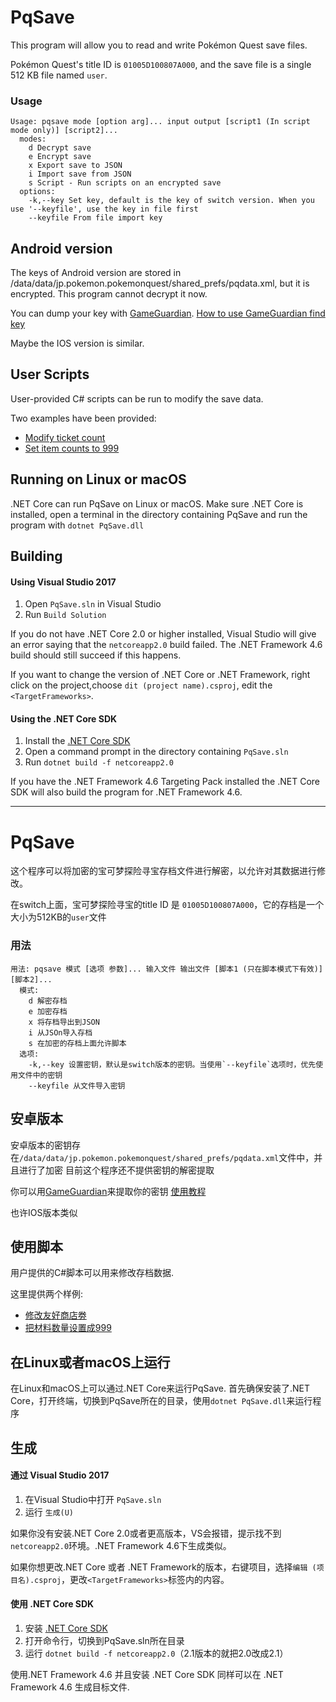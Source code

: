 # PqSave

This program will allow you to read and write Pokémon Quest save files.

Pokémon Quest's title ID is `01005D100807A000`, and the save file is a single 512 KB file named `user`.

### Usage
````
Usage: pqsave mode [option arg]... input output [script1 (In script mode only)] [script2]...
  modes:
    d Decrypt save
    e Encrypt save
    x Export save to JSON
    i Import save from JSON
    s Script - Run scripts on an encrypted save
  options:
    -k,--key Set key, default is the key of switch version. When you use '--keyfile', use the key in file first
	--keyfile From file import key
````
## Android version

The keys of Android version are stored in /data/data/jp.pokemon.pokemonquest/shared_prefs/pqdata.xml, but it is encrypted.
This program cannot decrypt it now.

You can dump your key with [GameGuardian](https://gameguardian.net/download).
[How to use GameGuardian find key](https://gbatemp.net/threads/qedit-a-pokemon-quest-web-based-save-editor.509951/page-5#post-8150042)

Maybe the IOS version is similar.

## User Scripts
User-provided C# scripts can be run to modify the save data.

Two examples have been provided:
- [Modify ticket count](PqSave/Scripts/tickets.csx)
- [Set item counts to 999](PqSave/Scripts/items.csx)

## Running on Linux or macOS

.NET Core can run PqSave on Linux or macOS.
Make sure .NET Core is installed, open a terminal in the directory containing PqSave and run the program with `dotnet PqSave.dll`

## Building

#### Using Visual Studio 2017
1. Open `PqSave.sln` in Visual Studio
2. Run `Build Solution`

If you do not have .NET Core 2.0 or higher installed, Visual Studio will give an error saying that the `netcoreapp2.0` build failed.
The .NET Framework 4.6 build should still succeed if this happens.

If you want to change the version of .NET Core or .NET Framework, right click on the project,choose `dit (project name).csproj`, edit the `<TargetFrameworks>`.

#### Using the .NET Core SDK

1. Install the [.NET Core SDK](https://www.microsoft.com/net/download/windows)
2. Open a command prompt in the directory containing `PqSave.sln`
3. Run `dotnet build -f netcoreapp2.0`

If you have the .NET Framework 4.6 Targeting Pack installed the .NET Core SDK will also build the program for .NET Framework 4.6.

----

# PqSave

这个程序可以将加密的宝可梦探险寻宝存档文件进行解密，以允许对其数据进行修改。

在switch上面，宝可梦探险寻宝的title ID 是 `01005D100807A000`，它的存档是一个大小为512KB的`user`文件

### 用法
````
用法: pqsave 模式 [选项 参数]... 输入文件 输出文件 [脚本1 (只在脚本模式下有效)] [脚本2]...
  模式:
    d 解密存档
    e 加密存档
    x 将存档导出到JSON
    i 从JSOn导入存档
    s 在加密的存档上面允许脚本
  选项:
    -k,--key 设置密钥，默认是switch版本的密钥。当使用`--keyfile`选项时，优先使用文件中的密钥
	--keyfile 从文件导入密钥
````
## 安卓版本

安卓版本的密钥存在`/data/data/jp.pokemon.pokemonquest/shared_prefs/pqdata.xml`文件中，并且进行了加密
目前这个程序还不提供密钥的解密提取

你可以用[GameGuardian](https://gameguardian.net/download)来提取你的密钥
[使用教程](https://gbatemp.net/threads/qedit-a-pokemon-quest-web-based-save-editor.509951/page-5#post-8150042)

也许IOS版本类似

## 使用脚本
用户提供的C#脚本可以用来修改存档数据.

这里提供两个样例:
- [修改友好商店劵](PqSave/Scripts/tickets.csx)
- [把材料数量设置成999](PqSave/Scripts/items.csx)

## 在Linux或者macOS上运行

在Linux和macOS上可以通过.NET Core来运行PqSave.
首先确保安装了.NET Core，打开终端，切换到PqSave所在的目录，使用`dotnet PqSave.dll`来运行程序

## 生成

#### 通过 Visual Studio 2017
1. 在Visual Studio中打开 `PqSave.sln`
2. 运行 `生成(U)`

如果你没有安装.NET Core 2.0或者更高版本，VS会报错，提示找不到`netcoreapp2.0`环境。.NET Framework 4.6下生成类似。

如果你想更改.NET Core 或者 .NET Framework的版本，右键项目，选择`编辑 (项目名).csproj`，更改`<TargetFrameworks>`标签内的内容。

#### 使用 .NET Core SDK

1. 安装 [.NET Core SDK](https://www.microsoft.com/net/download/windows)
2. 打开命令行，切换到PqSave.sln所在目录
3. 运行 `dotnet build -f netcoreapp2.0`（2.1版本的就把2.0改成2.1）

使用.NET Framework 4.6 并且安装 .NET Core SDK 同样可以在 .NET Framework 4.6 生成目标文件.

